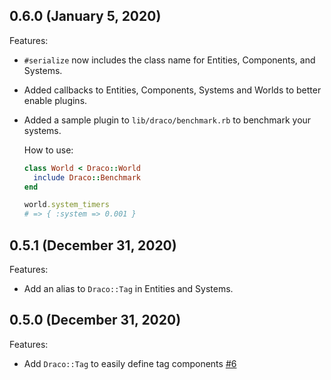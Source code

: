 ## 0.6.0 (January 5, 2020)

Features:

  - `#serialize` now includes the class name for Entities, Components, and Systems.
  - Added callbacks to Entities, Components, Systems and Worlds to better enable plugins.
  - Added a sample plugin to `lib/draco/benchmark.rb` to benchmark your systems.

    How to use:

    ```ruby
    class World < Draco::World
      include Draco::Benchmark
    end

    world.system_timers
    # => { :system => 0.001 }
    ```

## 0.5.1 (December 31, 2020)

Features:

  - Add an alias to `Draco::Tag` in Entities and Systems.

## 0.5.0 (December 31, 2020)

Features:

  - Add `Draco::Tag` to easily define tag components [#6](https://github.com/guitsaru/draco/pull/6)
